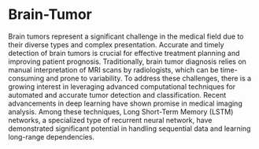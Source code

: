 # Brain-Tumor
Brain tumors represent a significant challenge in the medical field due to their diverse types and complex presentation. Accurate and timely detection of brain tumors is crucial for effective treatment planning and improving patient prognosis. Traditionally, brain tumor diagnosis relies on manual interpretation of MRI scans by radiologists, which can be time-consuming and prone to variability. To address these challenges, there is a growing interest in leveraging advanced computational techniques for automated and accurate tumor detection and classification. Recent advancements in deep learning have shown promise in medical imaging analysis. Among these techniques, Long Short-Term Memory (LSTM) networks, a specialized type of recurrent neural network, have demonstrated significant potential in handling sequential data and learning long-range dependencies.
